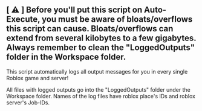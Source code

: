 ## [ ⚠️ ] Before you'll put this script on Auto-Execute, you must be aware of bloats/overflows this script can cause. Bloats/overflows can extend from several kilobytes to a few gigabytes. Always remember to clean the "LoggedOutputs" folder in the Workspace folder.

This script automatically logs all output messages for you in every single Roblox game and server!

All files with logged outputs go into the "LoggedOutputs" folder under the Workspace folder.
Names of the log files have roblox place's IDs and roblox server's Job-IDs.
